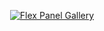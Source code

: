 <div align="center">
<a href="https://isbendiyarovanezrin.github.io/FlexPanelGallery">

![Flex Panel Gallery](https://capsule-render.vercel.app/api?type=transparent&fontColor=539bf5&height=70&section=header&text=Flex%20Panel%20Gallery&&fontAlignY=38&fontSize=37&animation=fadeIn "Click Me!")

</a>
<div>
